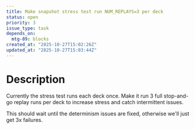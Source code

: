 ```yaml
---
title: Make snapshot stress test run NUM_REPLAYS=3 per deck
status: open
priority: 3
issue_type: task
depends_on:
  mtg-89: blocks
created_at: "2025-10-27T15:02:26Z"
updated_at: "2025-10-27T15:03:44Z"
---
```


# Description

Currently the stress test runs each deck once. Make it run 3 full stop-and-go replay runs per deck to increase stress and catch intermittent issues.

This should wait until the determinism issues are fixed, otherwise we'll just get 3x failures.
